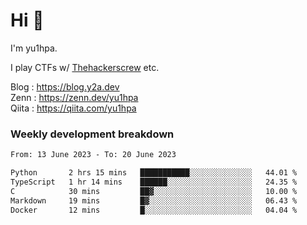 # Hi 👋

I'm yu1hpa.

I play CTFs w/ [Thehackerscrew](https://www.thehackerscrew.team/) etc.

Blog : https://blog.y2a.dev  
Zenn : https://zenn.dev/yu1hpa  
Qiita : https://qiita.com/yu1hpa  

### Weekly development breakdown

<!--START_SECTION:waka-->

```txt
From: 13 June 2023 - To: 20 June 2023

Python       2 hrs 15 mins   ███████████░░░░░░░░░░░░░░   44.01 %
TypeScript   1 hr 14 mins    ██████░░░░░░░░░░░░░░░░░░░   24.35 %
C            30 mins         ██▓░░░░░░░░░░░░░░░░░░░░░░   10.00 %
Markdown     19 mins         █▓░░░░░░░░░░░░░░░░░░░░░░░   06.43 %
Docker       12 mins         █░░░░░░░░░░░░░░░░░░░░░░░░   04.04 %
```

<!--END_SECTION:waka-->

